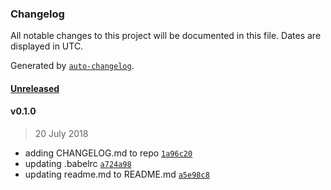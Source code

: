 ### Changelog

All notable changes to this project will be documented in this file. Dates are displayed in UTC.

Generated by [`auto-changelog`](https://github.com/CookPete/auto-changelog).

#### [Unreleased](https://github.com/alexseitsinger/text-truncate/compare/v0.1.0...HEAD)

#### v0.1.0

> 20 July 2018

- adding CHANGELOG.md to repo [`1a96c20`](https://github.com/alexseitsinger/text-truncate/commit/1a96c20fa715064e29aa01cc694998c0c98e49f2)
- updating .babelrc [`a724a98`](https://github.com/alexseitsinger/text-truncate/commit/a724a986977d651dbe95cffb1fb4175bf5ccdec5)
- updating readme.md to README.md [`a5e98c8`](https://github.com/alexseitsinger/text-truncate/commit/a5e98c82862e38e77597fe905768fc39aeaf2115)

